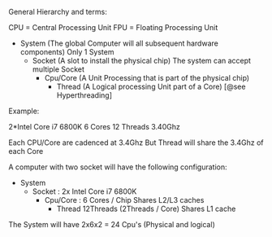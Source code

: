 General Hierarchy and terms:

CPU = Central Processing Unit
FPU = Floating Processing Unit

+ System (The global Computer will all subsequent hardware components) Only 1 System
  + Socket (A slot to install the physical chip) The system can accept multiple Socket
    + Cpu/Core (A Unit Processing that is part of the physical chip)
      + Thread (A Logical processing Unit part of a Core) [@see Hyperthreading]

Example:

2*Intel Core i7 6800K
6 Cores 12 Threads 3.40Ghz

Each CPU/Core are cadenced at 3.4Ghz
But Thread will share the 3.4Ghz of each Core

A computer with two socket will have the following configuration:

+ System
  + Socket : 2x Intel Core i7 6800K
    + Cpu/Core : 6 Cores / Chip Shares L2/L3 caches
      + Thread 12Threads (2Threads / Core) Shares L1 cache
  
The System will have 2x6x2 = 24 Cpu's (Physical and logical)

